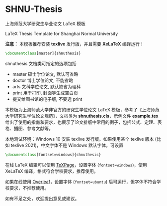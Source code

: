# SHNU-Thesis

上海师范大学研究生毕业论文 LaTeX 模板

LaTeX Thesis Template for Shanghai Normal University

**注意：** 本模板推荐安装 **texlive** 发行版，并且需要 **XeLaTeX** 编译运行！

```tex
\documentclass[master]{shnuthesis}
```

shnuthesis 文档类可指定的选项包括
- master 硕士学位论文, 默认可省略
- doctor 博士学位论文, 不能省略
- arts 文科学位论文, 默认缺省为理科
- print 用于打印, 封面等生成空白页
- 提交给图书馆的电子版, 不要选 print

本模板为上海师范大学非官方的研究生学位论文 LaTeX 模板，参考了《上海师范大学研究生学位论文规范》，文档类为 **shnuthesis.cls**，示例文件 **example.tex** 给出了使用的指南和要求，也展示了论文排版中常用的例子，包括公式、定理、表格、插图、参考文献等。

本地测试环境：Windows 10 安装 texlive 发行版。如果使用某个 texlive 版本 (比如 texlive 2021)，中文字体不是 Windows 默认字体，可设置

```tex
\documentclass[fontset=windows]{shnuthesis}
```

在线 LaTeX 编辑可以使用 [TeXPage](https://www.texpage.com/)，设置字体 (`fontset=windows`)，使用 XeLaTeX 编译，格式符合学校要求，推荐使用。

如果在线使用 [Overleaf](https://www.overleaf.com/)，设置字体 (`fontset=ubuntu`) 后可运行，但字体不符合学校要求，不推荐使用。

如有不足之处，欢迎提出意见或建议。
